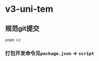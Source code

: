 <!--
 * @Author: 邱狮杰
 * @Date: 2023-04-05 17:45:31
 * @LastEditTime: 2023-04-05 17:58:43
 * @Description: 
 * @FilePath: /v3-uni-temp/README.md
-->

# v3-uni-tem

## 规范git提交

```shell
pnpm cz
```

### 打包开发命令见`package.json` -> `script`